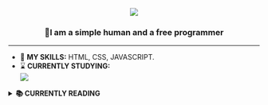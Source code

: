 <p align="center">
   <a href="" >
    <img src="https://custom-title-readme.vercel.app/custom-title?font=Chakra+Petch&text=👾+Hi+there!+I'm+Edson!&weight=400&size=45&color=EC53B0&width=455&height=65" />
  </a>
</p>

<h3 align="center">
   🪽I am a simple human and a free programmer
</h3>

---

- 🐣 <b>MY SKILLS:</b> HTML, CSS, JAVASCRIPT.
- ⌛️ <b>CURRENTLY STUDYING:<b/> <br/><img align="left" src="https://custom-title-readme.vercel.app/custom-title?font=Fira+Code&text=TYPESCRIPT&weight=500&size=15&color=337CCF&width=98&height=35" />
<br/>

<details>
  <summary><b>📚 CURRENTLY READING</b></summary>
  <img src="https://goodreads-readme-card.vercel.app/api/currently-reading?user=156779971-edson-mayber&font=DM+Sans&weight=600&theme=darkgreen" />
</details>


<!---<p align="center">
   <a href="" >
    <img src="https://last-fm-badge.vercel.app/lastfm-badge?username=Eddev000&font=Bricolage+Grotesque&weight=500" />
  </a>
</p>

<p align="center">
  <a href="https://ski">
    <img src="https://skillicons.dev/icons?i=js,html,css,nodejs,bash,linux,vim" />
  </a>
</p>

   
<p align="center">
  <a href="https://letterboxd.com/mayber" >
    <img width="250" src="https://letterboxd-github-badge.vercel.app/badge?user=Mayber" />
  </a>
</p>




